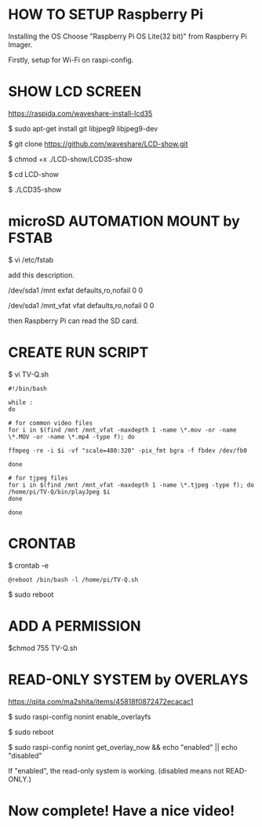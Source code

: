 # HOW TO SETUP Raspberry Pi

Installing the OS
Choose "Raspberry Pi OS Lite(32 bit)" from Raspberry Pi Imager.



Firstly, setup for Wi-Fi on raspi-config.

# SHOW LCD SCREEN 
<https://raspida.com/waveshare-install-lcd35>

$ sudo apt-get install git libjpeg9 libjpeg9-dev

$ git clone https://github.com/waveshare/LCD-show.git

$ chmod +x ./LCD-show/LCD35-show

$ cd LCD-show

$ ./LCD35-show



# microSD AUTOMATION MOUNT by FSTAB
$ vi /etc/fstab

add this description.

/dev/sda1	/mnt	exfat defaults,ro,nofail	0	0

/dev/sda1	/mnt_vfat	vfat defaults,ro,nofail	0	0


then Raspberry Pi can read the SD card.

# CREATE RUN SCRIPT
$ vi TV-Q.sh
```
#!/bin/bash

while :
do

# for common video files
for i in $(find /mnt /mnt_vfat -maxdepth 1 -name \*.mov -or -name \*.MOV -or -name \*.mp4 -type f); do

ffmpeg -re -i $i -vf "scale=480:320" -pix_fmt bgra -f fbdev /dev/fb0

done

# for tjpeg files
for i in $(find /mnt /mnt_vfat -maxdepth 1 -name \*.tjpeg -type f); do
/home/pi/TV-Q/bin/playJpeg $i
done

done
```

# CRONTAB
$ crontab -e
```
@reboot /bin/bash -l /home/pi/TV-Q.sh 
```
$ sudo reboot


# ADD A PERMISSION
$chmod 755 TV-Q.sh


# READ-ONLY SYSTEM by OVERLAYS
<https://qiita.com/ma2shita/items/45818f0872472ecacac1>

$ sudo raspi-config nonint enable_overlayfs

$ sudo reboot

$ sudo raspi-config nonint get_overlay_now && echo "enabled" || echo "disabled"

If "enabled", the read-only system is working. (disabled means not READ-ONLY.)


 



# Now complete! Have a nice video!

